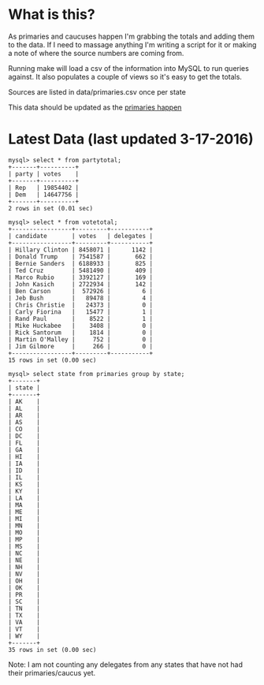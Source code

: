 What is this?
=======================================

As primaries and caucuses happen I'm grabbing the totals and adding them
to the data. If I need to massage anything I'm writing a script for it
or making a note of where the source numbers are coming from. 

Running make will load a csv of the information into MySQL to run
queries against. It also populates a couple of views so it's easy to
get the totals. 

Sources are listed in data/primaries.csv once per state

This data should be updated as the [primaries happen](http://www.uspresidentialelectionnews.com/2016-presidential-primary-schedule-calendar/)

Latest Data (last updated 3-17-2016)
======================================

```
mysql> select * from partytotal;
+-------+----------+
| party | votes    |
+-------+----------+
| Rep   | 19854402 |
| Dem   | 14647756 |
+-------+----------+
2 rows in set (0.01 sec)

mysql> select * from votetotal;
+-----------------+---------+-----------+
| candidate       | votes   | delegates |
+-----------------+---------+-----------+
| Hillary Clinton | 8458071 |      1142 |
| Donald Trump    | 7541587 |       662 |
| Bernie Sanders  | 6188933 |       825 |
| Ted Cruz        | 5481490 |       409 |
| Marco Rubio     | 3392127 |       169 |
| John Kasich     | 2722934 |       142 |
| Ben Carson      |  572926 |         6 |
| Jeb Bush        |   89478 |         4 |
| Chris Christie  |   24373 |         0 |
| Carly Fiorina   |   15477 |         1 |
| Rand Paul       |    8522 |         1 |
| Mike Huckabee   |    3408 |         0 |
| Rick Santorum   |    1814 |         0 |
| Martin O'Malley |     752 |         0 |
| Jim Gilmore     |     266 |         0 |
+-----------------+---------+-----------+
15 rows in set (0.00 sec)

mysql> select state from primaries group by state;
+-------+
| state |
+-------+
| AK    |
| AL    |
| AR    |
| AS    |
| CO    |
| DC    |
| FL    |
| GA    |
| HI    |
| IA    |
| ID    |
| IL    |
| KS    |
| KY    |
| LA    |
| MA    |
| ME    |
| MI    |
| MN    |
| MO    |
| MP    |
| MS    |
| NC    |
| NE    |
| NH    |
| NV    |
| OH    |
| OK    |
| PR    |
| SC    |
| TN    |
| TX    |
| VA    |
| VT    |
| WY    |
+-------+
35 rows in set (0.00 sec)

```

Note: I am not counting any delegates from any states that have not had 
their primaries/caucus yet.
